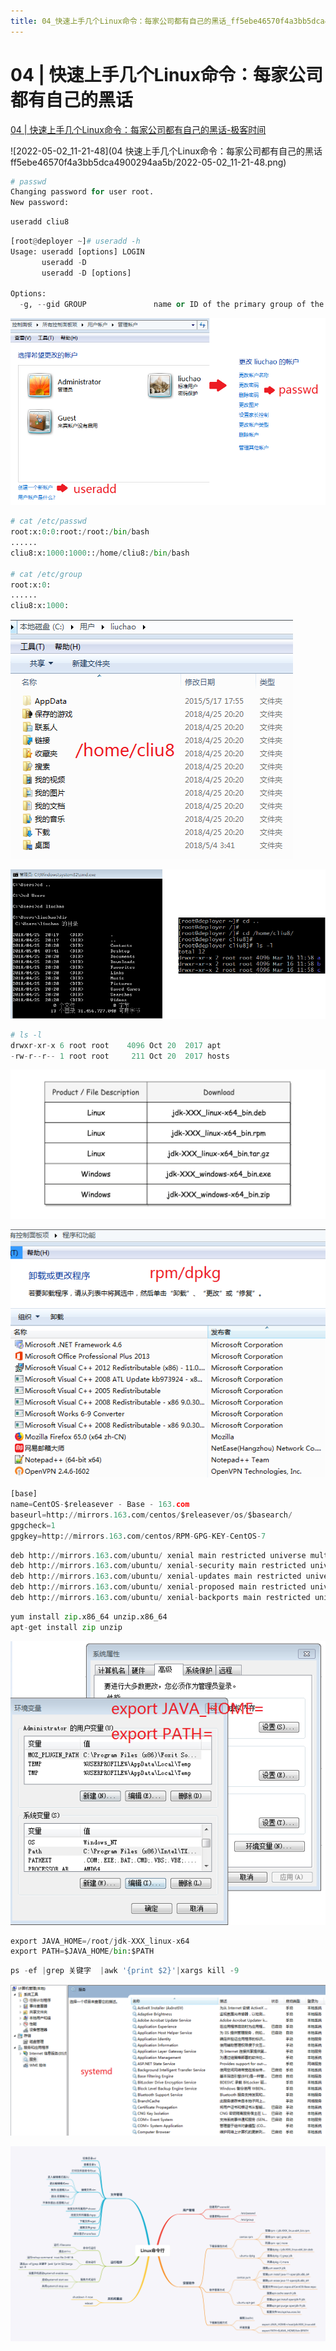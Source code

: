 ```yaml
---
title: 04_快速上手几个Linux命令：每家公司都有自己的黑话_ff5ebe46570f4a3bb5dca4900294aa5b
---
```


# 04 | 快速上手几个Linux命令：每家公司都有自己的黑话

[04 | 快速上手几个Linux命令：每家公司都有自己的黑话-极客时间](https://time.geekbang.org/column/article/88761)

![2022-05-02_11-21-48](04 快速上手几个Linux命令：每家公司都有自己的黑话 ff5ebe46570f4a3bb5dca4900294aa5b/2022-05-02_11-21-48.png)

```python
# passwd
Changing password for user root.
New password:
```

```python
useradd cliu8
```

```python
[root@deployer ~]# useradd -h
Usage: useradd [options] LOGIN
       useradd -D
       useradd -D [options]

Options:
  -g, --gid GROUP               name or ID of the primary group of the new account
```

![Untitled 1](assets/0ea9a219a85a2fa4dc45ebb2ae80271d.png)

```python
# cat /etc/passwd
root:x:0:0:root:/root:/bin/bash
......
cliu8:x:1000:1000::/home/cliu8:/bin/bash

# cat /etc/group
root:x:0:
......
cliu8:x:1000:
```

![Untitled 2](assets/6f63ad00b4c0606471d04907419c6db8.png)

![Untitled 3](assets/77154fee5f1fd4334738c5628d5531ee.png)

```python
# ls -l
drwxr-xr-x 6 root root    4096 Oct 20  2017 apt
-rw-r--r-- 1 root root     211 Oct 20  2017 hosts
```

![Untitled 4](assets/69aaa9f2341f32b8acb4c0e99f582177.png)

![Untitled 5](assets/02da1370b9c698e4e713f1d131ca9bba.png)

```python
[base]
name=CentOS-$releasever - Base - 163.com
baseurl=http://mirrors.163.com/centos/$releasever/os/$basearch/
gpgcheck=1
gpgkey=http://mirrors.163.com/centos/RPM-GPG-KEY-CentOS-7
```

```python
deb http://mirrors.163.com/ubuntu/ xenial main restricted universe multiverse
deb http://mirrors.163.com/ubuntu/ xenial-security main restricted universe multiverse
deb http://mirrors.163.com/ubuntu/ xenial-updates main restricted universe multiverse
deb http://mirrors.163.com/ubuntu/ xenial-proposed main restricted universe multiverse
deb http://mirrors.163.com/ubuntu/ xenial-backports main restricted universe multiverse
```

```python
yum install zip.x86_64 unzip.x86_64
apt-get install zip unzip
```

![Untitled 6](assets/c9bcb9c6d7938b77381f91017e8996cc.png)

```python
export JAVA_HOME=/root/jdk-XXX_linux-x64
export PATH=$JAVA_HOME/bin:$PATH
```

```python
ps -ef |grep 关键字  |awk '{print $2}'|xargs kill -9
```

![Untitled 7](assets/c8e8cc67dbcd9eec8c6c4da4bcb280b1.png)

![Untitled 8](assets/25b5dab3916cae1ed30f724d013d91a7.png)
